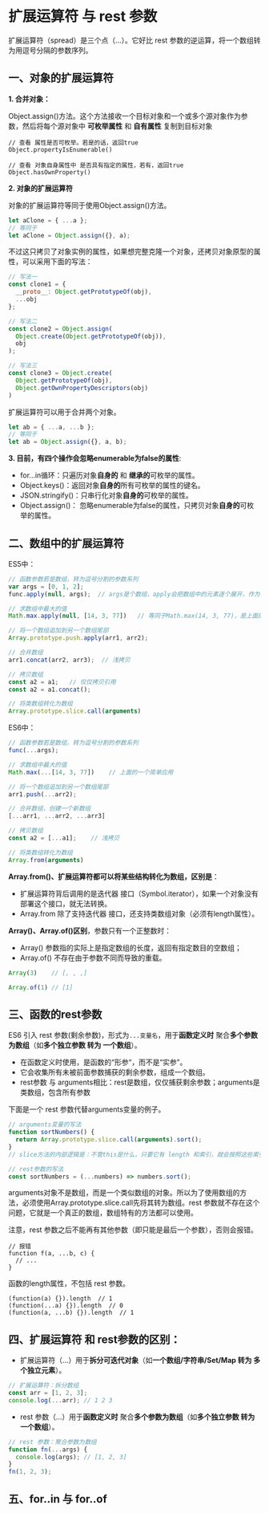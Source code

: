 # 扩展运算符 与 rest 参数

扩展运算符（spread）是三个点（...）。它好比 rest 参数的逆运算，将一个数组转为用逗号分隔的参数序列。


## 一、对象的扩展运算符

**1. 合并对象：**

Object.assign()方法。这个方法接收一个目标对象和一个或多个源对象作为参数，然后将每个源对象中 **可枚举属性** 和 **自有属性** 复制到目标对象

```JS
// 查看 属性是否可枚举。若是的话，返回true
Object.propertyIsEnumerable()  

// 查看 对象自身属性中 是否具有指定的属性，若有，返回true
Object.hasOwnProperty()
```

**2. 对象的扩展运算符**

对象的扩展运算符等同于使用Object.assign()方法。

```js
let aClone = { ...a };
// 等同于
let aClone = Object.assign({}, a);
```
不过这只拷贝了对象实例的属性，如果想完整克隆一个对象，还拷贝对象原型的属性，可以采用下面的写法：
```js
// 写法一
const clone1 = {
  __proto__: Object.getPrototypeOf(obj),
  ...obj
};

// 写法二
const clone2 = Object.assign(
  Object.create(Object.getPrototypeOf(obj)),
  obj
);

// 写法三
const clone3 = Object.create(
  Object.getPrototypeOf(obj),
  Object.getOwnPropertyDescriptors(obj)
)
```

扩展运算符可以用于合并两个对象。
```js
let ab = { ...a, ...b };
// 等同于
let ab = Object.assign({}, a, b);
```

**3. 目前，有四个操作会忽略enumerable为false的属性**:

* for...in循环：只遍历对象**自身的** 和 **继承的**可枚举的属性。
* Object.keys()：返回对象**自身的**所有可枚举的属性的键名。
* JSON.stringify()：只串行化对象**自身的**可枚举的属性。
* Object.assign()： 忽略enumerable为false的属性，只拷贝对象**自身的**可枚举的属性。

## 二、数组中的扩展运算符
ES5中：
```js
// 函数参数若是数组，转为逗号分割的参数系列
var args = [0, 1, 2];
func.apply(null, args);  // args是个数组，apply会把数组中的元素逐个展开，作为参数传递给 func。

// 求数组中最大的值 
Math.max.apply(null, [14, 3, 77])   // 等同于Math.max(14, 3, 77)，是上面的一个应用

// 将一个数组追加到另一个数组尾部
Array.prototype.push.apply(arr1, arr2);

// 合并数组
arr1.concat(arr2, arr3);  // 浅拷贝

// 拷贝数组
const a2 = a1;   // 仅仅拷贝引用
const a2 = a1.concat();  

// 将类数组转化为数组
Array.prototype.slice.call(arguments)
```

ES6中：
```js
// 函数参数若是数组，转为逗号分割的参数系列
func(...args);   

// 求数组中最大的值 
Math.max(...[14, 3, 77])    // 上面的一个简单应用

// 将一个数组追加到另一个数组尾部
arr1.push(...arr2);

// 合并数组，创建一个新数组
[...arr1, ...arr2, ...arr3]  

// 拷贝数组
const a2 = [...a1];    // 浅拷贝

// 将类数组转化为数组
Array.from(arguments)
```

**Array.from()、扩展运算符都可以将某些结构转化为数组，区别是**：
* 扩展运算符背后调用的是迭代器 接口（Symbol.iterator），如果一个对象没有部署这个接口，就无法转换。
* Array.from 除了支持迭代器 接口，还支持类数组对象（必须有length属性）。

**Array()、Array.of()区别**，参数只有一个正整数时：
* Array() 参数指的实际上是指定数组的长度，返回有指定数目的空数组；
* Array.of() 不存在由于参数不同而导致的重载。
```js
Array(3)    // [, , ,]      

Array.of(1) // [1]
```

## 三、函数的rest参数

ES6 引入 rest 参数(剩余参数)，形式为```...变量名```，用于**函数定义时** 聚合**多个参数为数组**（如**多个独立参数 转为 一个数组**）。

* 在函数定义时使用，是函数的“形参“，而不是“实参”。
* 它会收集所有未被前面参数捕获的剩余参数，组成一个数组。
* rest参数 与 arguments相比：rest是数组，仅仅捕获剩余参数；arguments是类数组，包含所有参数


下面是一个 rest 参数代替arguments变量的例子。

```js
// arguments变量的写法
function sortNumbers() {
  return Array.prototype.slice.call(arguments).sort();
}
// slice方法的内部逻辑是：不管this是什么，只要它有 length 和索引，就会按照这些索引和长度生成一个新数组。所以，当 slice 作用于 arguments 时，就会把这个类数组对象转换成一个真正的数组。

// rest参数的写法
const sortNumbers = (...numbers) => numbers.sort();
```
arguments对象不是数组，而是一个类似数组的对象。所以为了使用数组的方法，必须使用Array.prototype.slice.call先将其转为数组。rest 参数就不存在这个问题，它就是一个真正的数组，数组特有的方法都可以使用。

注意，rest 参数之后不能再有其他参数（即只能是最后一个参数），否则会报错。
```JS
// 报错
function f(a, ...b, c) {
  // ...
}
```

函数的length属性，不包括 rest 参数。

```JS
(function(a) {}).length  // 1
(function(...a) {}).length  // 0
(function(a, ...b) {}).length  // 1
```

## 四、扩展运算符 和 rest参数的区别：
* 扩展运算符（...）用于**拆分可迭代对象**（如**一个数组/字符串/Set/Map 转为 多个独立元素**）。
```js
// 扩展运算符：拆分数组
const arr = [1, 2, 3];
console.log(...arr); // 1 2 3
```
* rest 参数（...）用于**函数定义时** 聚合**多个参数为数组**（如**多个独立参数 转为 一个数组**）。
```js
// rest 参数：聚合参数为数组
function fn(...args) {
  console.log(args); // [1, 2, 3]
}
fn(1, 2, 3);
```


## 五、for..in 与 for..of



